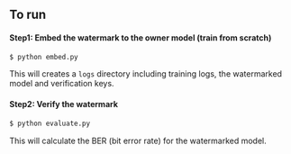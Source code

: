 ## To run

#### Step1: Embed the watermark to the owner model (train from scratch) 

```python
$ python embed.py 
```
This will creates a `logs` directory including training logs, the watermarked model and verification keys. 

#### Step2: Verify the watermark

```python
$ python evaluate.py 
```
This will calculate the BER (bit error rate) for the watermarked model. 

